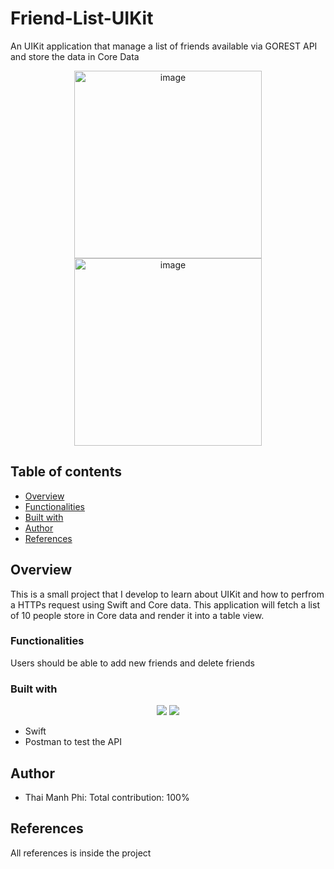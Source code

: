 # Friend-List-UIKit
An UIKit application that manage a list of friends available via GOREST API and store the data in Core Data

<p align="center">
  <img width="300" alt="image" src="https://user-images.githubusercontent.com/71892904/225567211-c245ad70-b4b0-4e06-b520-fa08ddf6d0fe.png">
  <img width="300" alt="image" src="https://user-images.githubusercontent.com/71892904/225554189-1be53e55-d057-47b8-b5a7-3917a5e5e59d.png">
</p>

## Table of contents

- [Overview](#overview)
- [Functionalities](#Functionalities)
- [Built with](#built-with)
- [Author](#author)
- [References](#References)


## Overview

This is a small project that I develop to learn about UIKit and how to perfrom a HTTPs request using Swift and Core data. This application will fetch a list of 10 people store in Core data and render it into a table view. 

### Functionalities

Users should be able to add new friends and delete friends

### Built with

<p align="center">
  <img src="https://skillicons.dev/icons?i=swift" />
  <img src="https://skillicons.dev/icons?i=postman">
</p>

- Swift
- Postman to test the API

## Author
- Thai Manh Phi: Total contribution: 100%

## References
All references is inside the project

